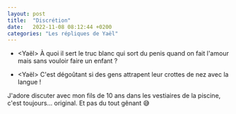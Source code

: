 ```yaml
---
layout: post
title:  "Discrétion"
date:   2022-11-08 08:12:44 +0200
categories: "Les répliques de Yaël"
---
```


-   \<Yaël\> À quoi il sert le truc blanc qui sort du penis quand on fait l'amour mais sans vouloir faire un enfant ?

-   \<Yaël\> C'est dégoûtant si des gens attrapent leur crottes de nez avec la langue !

J'adore discuter avec mon fils de 10 ans dans les vestiaires de la piscine, c'est toujours... original. Et pas du tout gênant 😅
